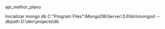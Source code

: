 api_melhor_plano


Inicializar mongo db
C:\"Program Files"\MongoDB\Server\3.6\bin\mongod --dbpath D:\dev\projects\db
